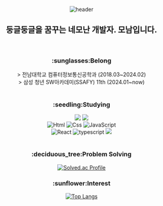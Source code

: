 <div align="center">
  
![header](https://capsule-render.vercel.app/api?type=venom&color=gradient&height=190&section=header&text=Hi,%20I'm%20monam2&fontColor=5dba9b&fontSize=80)
<h2>둥글둥글을 꿈꾸는 네모난 개발자. 모남입니다.</h2>
</br>

<h3>:sunglasses:Belong</h3>
<span>> 전남대학교 컴퓨터정보통신공학과 (2018.03~2024.02)</span></br>
<span>> 삼성 청년 SW아카데미(SSAFY) 11th (2024.01~now)</span>
</br>
</br>

<h3>:seedling:Studying</h3>
<img src="https://img.shields.io/badge/Python-3776AB?style=for-the-badge&logo=Python&logoColor=white">
<img src="https://img.shields.io/badge/java-007396?style=for-the-badge&logo=Java&logoColor=white" style="max-width: 100%;">
</br>
<img alt="Html" src="https://camo.githubusercontent.com/b12805877004ba9bd26f550e31ddaea9e8e197e7a9286f89ccb67218331f4237/68747470733a2f2f696d672e736869656c64732e696f2f62616467652f48544d4c352d4533344632362e7376673f267374796c653d666f722d7468652d6261646765266c6f676f3d48544d4c35266c6f676f436f6c6f723d7768697465" data-canonical-src="https://img.shields.io/badge/HTML5-E34F26.svg?&amp;style=for-the-badge&amp;logo=HTML5&amp;logoColor=white" style="max-width: 100%;">
<img alt="Css" src="https://camo.githubusercontent.com/2240b636d5b9a33a433f7485cb80d11a9794845d8b1980f65af2f209ed6d7d3f/68747470733a2f2f696d672e736869656c64732e696f2f62616467652f435353332d3135373242362e7376673f267374796c653d666f722d7468652d6261646765266c6f676f3d43535333266c6f676f436f6c6f723d7768697465" data-canonical-src="https://img.shields.io/badge/CSS3-1572B6.svg?&amp;style=for-the-badge&amp;logo=CSS3&amp;logoColor=white" style="max-width: 100%;">
<img alt="JavaScript" src="https://camo.githubusercontent.com/0d61458680d0251da6e466fb5e30a5650d15d0239c68482920d00de83961daa4/68747470733a2f2f696d672e736869656c64732e696f2f62616467652f4a617661536372696970742d4637444631452e7376673f267374796c653d666f722d7468652d6261646765266c6f676f3d4a617661536372697074266c6f676f436f6c6f723d626c61636b" data-canonical-src="https://img.shields.io/badge/JavaScriipt-F7DF1E.svg?&amp;style=for-the-badge&amp;logo=JavaScript&amp;logoColor=black" style="max-width: 100%;">
<br/>
<img alt="React" src="https://camo.githubusercontent.com/8b60740311ce754f223e16be89585461c54343b501605ac3f94046fbd825f01f/68747470733a2f2f696d672e736869656c64732e696f2f62616467652f72656163742d3631444146422e7376673f267374796c653d666f722d7468652d6261646765266c6f676f3d5265616374266c6f676f436f6c6f723d7768697465" data-canonical-src="https://img.shields.io/badge/react-61DAFB.svg?&amp;style=for-the-badge&amp;logo=React&amp;logoColor=white" style="max-width: 100%;">
<img alt="typescript" src="https://camo.githubusercontent.com/cfcdef85c19bae92923c00cc87ee15b8aef3fc4b058de731f9cc3e2e02d0e53a/68747470733a2f2f696d672e736869656c64732e696f2f62616467652f747970657363726970742d3331373843362e7376673f267374796c653d666f722d7468652d6261646765266c6f676f3d74797065736372697074266c6f676f436f6c6f723d626c61636b" data-canonical-src="https://img.shields.io/badge/typescript-3178C6.svg?&amp;style=for-the-badge&amp;logo=typescript&amp;logoColor=black" style="max-width: 100%;">
 <img src="https://img.shields.io/badge/vue.js-4FC08D?style=for-the-badge&logo=vue.js&logoColor=white"> 



</br>
</br>

<h3>:deciduous_tree:Problem Solving</h3>

[![Solved.ac Profile](http://mazassumnida.wtf/api/v2/generate_badge?boj=kangcw0107)](https://solved.ac/kangcw0107/)

<h3>:sunflower:Interest</h3>

[![Top Langs](https://github-readme-stats.vercel.app/api/top-langs/?username=monam2&layout=compact)](https://github.com/anuraghazra/github-readme-stats)

</div>
